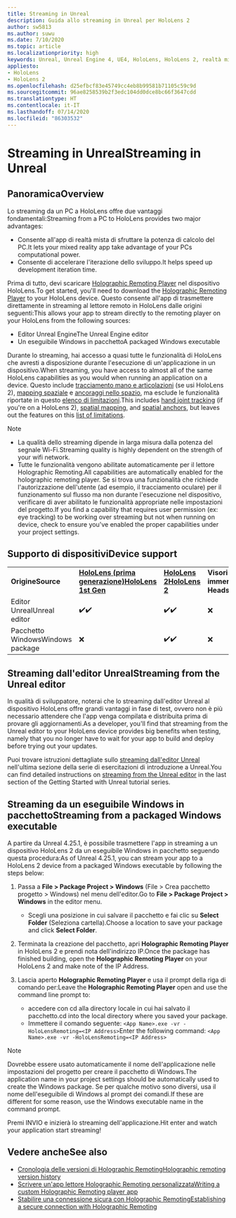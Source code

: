 ```yaml
---
title: Streaming in Unreal
description: Guida allo streaming in Unreal per HoloLens 2
author: sw5813
ms.author: suwu
ms.date: 7/10/2020
ms.topic: article
ms.localizationpriority: high
keywords: Unreal, Unreal Engine 4, UE4, HoloLens, HoloLens 2, realtà mista, streaming, PC, app remota olografica, holographic remoting player, documentazione
appliesto:
- HoloLens
- HoloLens 2
ms.openlocfilehash: d25efbcf83e45749cc4eb8b99581b71105c59c9d
ms.sourcegitcommit: 96ae8258539b2f3edc104dd0dce8bc66f3647cdd
ms.translationtype: HT
ms.contentlocale: it-IT
ms.lasthandoff: 07/14/2020
ms.locfileid: "86303532"
---
```

# <a name="streaming-in-unreal"></a><span data-ttu-id="0ed5d-104">Streaming in Unreal</span><span class="sxs-lookup"><span data-stu-id="0ed5d-104">Streaming in Unreal</span></span>

## <a name="overview"></a><span data-ttu-id="0ed5d-105">Panoramica</span><span class="sxs-lookup"><span data-stu-id="0ed5d-105">Overview</span></span>
<span data-ttu-id="0ed5d-106">Lo streaming da un PC a HoloLens offre due vantaggi fondamentali:</span><span class="sxs-lookup"><span data-stu-id="0ed5d-106">Streaming from a PC to HoloLens provides two major advantages:</span></span> 
* <span data-ttu-id="0ed5d-107">Consente all'app di realtà mista di sfruttare la potenza di calcolo del PC.</span><span class="sxs-lookup"><span data-stu-id="0ed5d-107">It lets your mixed reality app take advantage of your PCs computational power.</span></span> 
* <span data-ttu-id="0ed5d-108">Consente di accelerare l'iterazione dello sviluppo.</span><span class="sxs-lookup"><span data-stu-id="0ed5d-108">It helps speed up development iteration time.</span></span> 

<span data-ttu-id="0ed5d-109">Prima di tutto, devi scaricare [Holographic Remoting Player](holographic-remoting-player.md) nel dispositivo HoloLens.</span><span class="sxs-lookup"><span data-stu-id="0ed5d-109">To get started, you'll need to download the [Holographic Remoting Player](holographic-remoting-player.md) to your HoloLens device.</span></span> <span data-ttu-id="0ed5d-110">Questo consente all'app di trasmettere direttamente in streaming al lettore remoto in HoloLens dalle origini seguenti:</span><span class="sxs-lookup"><span data-stu-id="0ed5d-110">This allows your app to stream  directly to the remoting player on your HoloLens from the following sources:</span></span>

* <span data-ttu-id="0ed5d-111">Editor Unreal Engine</span><span class="sxs-lookup"><span data-stu-id="0ed5d-111">The Unreal Engine editor</span></span>
* <span data-ttu-id="0ed5d-112">Un eseguibile Windows in pacchetto</span><span class="sxs-lookup"><span data-stu-id="0ed5d-112">A packaged Windows executable</span></span> 

<span data-ttu-id="0ed5d-113">Durante lo streaming, hai accesso a quasi tutte le funzionalità di HoloLens che avresti a disposizione durante l'esecuzione di un'applicazione in un dispositivo.</span><span class="sxs-lookup"><span data-stu-id="0ed5d-113">When streaming, you have access to almost all of the same HoloLens capabilities as you would when running an application on a device.</span></span> <span data-ttu-id="0ed5d-114">Questo include [tracciamento mano e articolazioni](unreal-hand-tracking.md) (se usi HoloLens 2), [mapping spaziale](unreal-spatial-mapping.md) e [ancoraggi nello spazio](unreal-spatial-anchors.md), ma esclude le funzionalità riportate in questo [elenco di limitazioni](holographic-remoting-troubleshooting.md).</span><span class="sxs-lookup"><span data-stu-id="0ed5d-114">This includes [hand joint tracking](unreal-hand-tracking.md) (if you're on a HoloLens 2), [spatial mapping](unreal-spatial-mapping.md), and [spatial anchors](unreal-spatial-anchors.md), but leaves out the features on this [list of limitations](holographic-remoting-troubleshooting.md).</span></span> 

> [!NOTE]
> * <span data-ttu-id="0ed5d-115">La qualità dello streaming dipende in larga misura dalla potenza del segnale Wi-Fi.</span><span class="sxs-lookup"><span data-stu-id="0ed5d-115">Streaming quality is highly dependent on the strength of your wifi network.</span></span>
> * <span data-ttu-id="0ed5d-116">Tutte le funzionalità vengono abilitate automaticamente per il lettore Holographic Remoting.</span><span class="sxs-lookup"><span data-stu-id="0ed5d-116">All capabilities are automatically enabled for the holographic remoting player.</span></span> <span data-ttu-id="0ed5d-117">Se si trova una funzionalità che richiede l'autorizzazione dell'utente (ad esempio, il tracciamento oculare) per il funzionamento sul flusso ma non durante l'esecuzione nel dispositivo, verificare di aver abilitato le funzionalità appropriate nelle impostazioni del progetto.</span><span class="sxs-lookup"><span data-stu-id="0ed5d-117">If you find a capability that requires user permission (ex: eye tracking) to be working over streaming but not when running on device, check to ensure you've enabled the proper capabilities under your project settings.</span></span>

## <a name="device-support"></a><span data-ttu-id="0ed5d-118">Supporto di dispositivi</span><span class="sxs-lookup"><span data-stu-id="0ed5d-118">Device support</span></span>

<table>
    <colgroup>
    <col width="33%" />
    <col width="33%" />
    <col width="33%" />
    </colgroup>
    <tr>
        <td><span data-ttu-id="0ed5d-119"><strong>Origine</strong></span><span class="sxs-lookup"><span data-stu-id="0ed5d-119"><strong>Source</strong></span></span></td>
        <td><span data-ttu-id="0ed5d-120"><a href="https://docs.microsoft.com/hololens/hololens1-hardware"><strong>HoloLens (prima generazione)</strong></a></span><span class="sxs-lookup"><span data-stu-id="0ed5d-120"><a href="https://docs.microsoft.com/hololens/hololens1-hardware"><strong>HoloLens 1st Gen</strong></a></span></span></td>
        <td><span data-ttu-id="0ed5d-121"><a href="https://www.microsoft.com/hololens/hardware"><strong>HoloLens 2</strong></a></span><span class="sxs-lookup"><span data-stu-id="0ed5d-121"><a href="https://www.microsoft.com/hololens/hardware"><strong>HoloLens 2</strong></a></span></span></td>
        <td><span data-ttu-id="0ed5d-122"><strong>Visori VR immersive</strong></span><span class="sxs-lookup"><span data-stu-id="0ed5d-122"><strong>Immersive Headsets</strong></span></span></td>
    </tr>
     <tr>
        <td><span data-ttu-id="0ed5d-123">Editor Unreal</span><span class="sxs-lookup"><span data-stu-id="0ed5d-123">Unreal editor</span></span></td>
        <td><span data-ttu-id="0ed5d-124">✔️</span><span class="sxs-lookup"><span data-stu-id="0ed5d-124">✔️</span></span></td>
        <td><span data-ttu-id="0ed5d-125">✔️</span><span class="sxs-lookup"><span data-stu-id="0ed5d-125">✔️</span></span></td>
        <td>❌</td>
    </tr>
    <tr>
        <td><span data-ttu-id="0ed5d-126">Pacchetto Windows</span><span class="sxs-lookup"><span data-stu-id="0ed5d-126">Windows package</span></span></td>
        <td>❌</td>
        <td><span data-ttu-id="0ed5d-127">✔️</span><span class="sxs-lookup"><span data-stu-id="0ed5d-127">✔️</span></span></td>
        <td>❌</td>
    </tr>

</table>

## <a name="streaming-from-the-unreal-editor"></a><span data-ttu-id="0ed5d-128">Streaming dall'editor Unreal</span><span class="sxs-lookup"><span data-stu-id="0ed5d-128">Streaming from the Unreal editor</span></span>

<span data-ttu-id="0ed5d-129">In qualità di sviluppatore, noterai che lo streaming dall'editor Unreal al dispositivo HoloLens offre grandi vantaggi in fase di test, ovvero non è più necessario attendere che l'app venga compilata e distribuita prima di provare gli aggiornamenti.</span><span class="sxs-lookup"><span data-stu-id="0ed5d-129">As a developer, you'll find that streaming from the Unreal editor to your HoloLens device provides big benefits when testing, namely that you no longer have to wait for your app to build and deploy before trying out your updates.</span></span>

<span data-ttu-id="0ed5d-130">Puoi trovare istruzioni dettagliate sullo [streaming dall'editor Unreal](unreal-uxt-ch6.md#device-only-streaming) nell'ultima sezione della serie di esercitazioni di introduzione a Unreal.</span><span class="sxs-lookup"><span data-stu-id="0ed5d-130">You can find detailed instructions on [streaming from the Unreal editor](unreal-uxt-ch6.md#device-only-streaming) in the last section of the Getting Started with Unreal tutorial series.</span></span>

## <a name="streaming-from-a-packaged-windows-executable"></a><span data-ttu-id="0ed5d-131">Streaming da un eseguibile Windows in pacchetto</span><span class="sxs-lookup"><span data-stu-id="0ed5d-131">Streaming from a packaged Windows executable</span></span>

<span data-ttu-id="0ed5d-132">A partire da Unreal 4.25.1, è possibile trasmettere l'app in streaming a un dispositivo HoloLens 2 da un eseguibile Windows in pacchetto seguendo questa procedura:</span><span class="sxs-lookup"><span data-stu-id="0ed5d-132">As of Unreal 4.25.1, you can stream your app to a HoloLens 2 device from a packaged Windows executable by following the steps below:</span></span> 

1. <span data-ttu-id="0ed5d-133">Passa a **File > Package Project > Windows** (File > Crea pacchetto progetto > Windows) nel menu dell'editor.</span><span class="sxs-lookup"><span data-stu-id="0ed5d-133">Go to **File > Package Project > Windows** in the editor menu.</span></span> 
    * <span data-ttu-id="0ed5d-134">Scegli una posizione in cui salvare il pacchetto e fai clic su **Select Folder** (Seleziona cartella).</span><span class="sxs-lookup"><span data-stu-id="0ed5d-134">Choose a location to save your package and click **Select Folder**.</span></span>

2. <span data-ttu-id="0ed5d-135">Terminata la creazione del pacchetto, apri **Holographic Remoting Player** in HoloLens 2 e prendi nota dell'indirizzo IP.</span><span class="sxs-lookup"><span data-stu-id="0ed5d-135">Once the package has finished building, open the **Holographic Remoting Player** on your HoloLens 2 and make note of the IP Address.</span></span> 
3. <span data-ttu-id="0ed5d-136">Lascia aperto **Holographic Remoting Player** e usa il prompt della riga di comando per:</span><span class="sxs-lookup"><span data-stu-id="0ed5d-136">Leave the **Holographic Remoting Player** open and use the command line prompt to:</span></span> 
    * <span data-ttu-id="0ed5d-137">accedere con cd alla directory locale in cui hai salvato il pacchetto.</span><span class="sxs-lookup"><span data-stu-id="0ed5d-137">cd into the local directory where you saved your package.</span></span>
    * <span data-ttu-id="0ed5d-138">Immettere il comando seguente: ```<App Name>.exe -vr -HoloLensRemoting=<IP Address>```</span><span class="sxs-lookup"><span data-stu-id="0ed5d-138">Enter the following command: ```<App Name>.exe -vr -HoloLensRemoting=<IP Address>```</span></span>

> [!NOTE]
> <span data-ttu-id="0ed5d-139">Dovrebbe essere usato automaticamente il nome dell'applicazione nelle impostazioni del progetto per creare il pacchetto di Windows.</span><span class="sxs-lookup"><span data-stu-id="0ed5d-139">The application name in your project settings should be automatically used to create the Windows package.</span></span> <span data-ttu-id="0ed5d-140">Se per qualche motivo sono diversi, usa il nome dell'eseguibile di Windows al prompt dei comandi.</span><span class="sxs-lookup"><span data-stu-id="0ed5d-140">If these are different for some reason, use the Windows executable name in the command prompt.</span></span>

<span data-ttu-id="0ed5d-141">Premi INVIO e inizierà lo streaming dell'applicazione.</span><span class="sxs-lookup"><span data-stu-id="0ed5d-141">Hit enter and watch your application start streaming!</span></span>

## <a name="see-also"></a><span data-ttu-id="0ed5d-142">Vedere anche</span><span class="sxs-lookup"><span data-stu-id="0ed5d-142">See also</span></span>
* [<span data-ttu-id="0ed5d-143">Cronologia delle versioni di Holographic Remoting</span><span class="sxs-lookup"><span data-stu-id="0ed5d-143">Holographic remoting version history</span></span>](holographic-remoting-version-history.md)
* [<span data-ttu-id="0ed5d-144">Scrivere un'app lettore Holographic Remoting personalizzata</span><span class="sxs-lookup"><span data-stu-id="0ed5d-144">Writing a custom Holographic Remoting player app</span></span>](holographic-remoting-create-player.md)
* [<span data-ttu-id="0ed5d-145">Stabilire una connessione sicura con Holographic Remoting</span><span class="sxs-lookup"><span data-stu-id="0ed5d-145">Establishing a secure connection with Holographic Remoting</span></span>](holographic-remoting-secure-connection.md)
